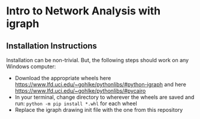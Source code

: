 # Intro to Network Analysis with igraph

## Installation Instructions

Installation can be non-trivial. But, the following steps should work on any Windows computer:

* Download the appropriate wheels here https://www.lfd.uci.edu/~gohlke/pythonlibs/#python-igraph and here https://www.lfd.uci.edu/~gohlke/pythonlibs/#pycairo
* In your terminal, change directory to wherever the wheels are saved and run: `python -m pip install *.whl` for each wheel
* Replace the igraph drawing init file with the one from this repository
